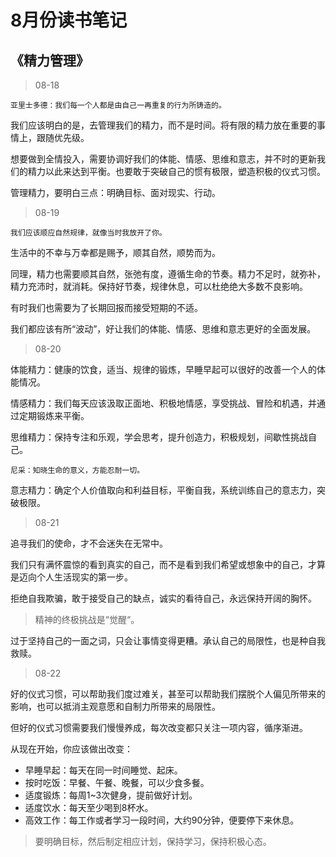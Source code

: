 # 8月份读书笔记

## 《精力管理》

> 08-18

`亚里士多德：我们每一个人都是由自己一再重复的行为所铸造的。`

我们应该明白的是，去管理我们的精力，而不是时间。将有限的精力放在重要的事情上，跟随优先级。

想要做到全情投入，需要协调好我们的体能、情感、思维和意志，并不时的更新我们的精力以此来达到平衡。也要敢于突破自己的惯有极限，塑造积极的仪式习惯。

管理精力，要明白三点：明确目标、面对现实、行动。

> 08-19

`我们应该顺应自然规律，就像当时我放开了你。`

生活中的不幸与万幸都是赐予，顺其自然，顺势而为。

同理，精力也需要顺其自然，张弛有度，遵循生命的节奏。精力不足时，就弥补，精力充沛时，就消耗。保持好节奏，规律休息，可以杜绝绝大多数不良影响。

有时我们也需要为了长期回报而接受短期的不适。

我们都应该有所“波动”，好让我们的体能、情感、思维和意志更好的全面发展。

> 08-20

体能精力：健康的饮食，适当、规律的锻炼，早睡早起可以很好的改善一个人的体能情况。

情感精力：我们每天应该汲取正面地、积极地情感，享受挑战、冒险和机遇，并通过定期锻炼来平衡。

思维精力：保持专注和乐观，学会思考，提升创造力，积极规划，间歇性挑战自己。

`尼采：知晓生命的意义，方能忍耐一切。`

意志精力：确定个人价值取向和利益目标，平衡自我，系统训练自己的意志力，突破极限。

> 08-21

追寻我们的使命，才不会迷失在无常中。

我们只有满怀震惊的看到真实的自己，而不是看到我们希望或想象中的自己，才算是迈向个人生活现实的第一步。

拒绝自我欺骗，敢于接受自己的缺点，诚实的看待自己，永远保持开阔的胸怀。

> 精神的终极挑战是“觉醒“。

过于坚持自己的一面之词，只会让事情变得更糟。承认自己的局限性，也是种自我救赎。

> 08-22

好的仪式习惯，可以帮助我们度过难关，甚至可以帮助我们摆脱个人偏见所带来的影响，也可以抵消主观意愿和自制力所带来的局限性。

但好的仪式习惯需要我们慢慢养成，每次改变都只关注一项内容，循序渐进。

从现在开始，你应该做出改变：

* 早睡早起：每天在同一时间睡觉、起床。
* 按时吃饭：早餐、午餐、晚餐，可以少食多餐。
* 适度锻炼：每周1~3次健身，提前做好计划。
* 适度饮水：每天至少喝到8杯水。
* 高效工作：每工作或者学习一段时间，大约90分钟，便要停下来休息。

> 要明确目标，然后制定相应计划，保持学习，保持积极心态。




























